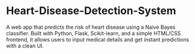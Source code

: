 # Heart-Disease-Detection-System
A web app that predicts the risk of heart disease using a Naive Bayes classifier. Built with Python, Flask, Scikit-learn, and a simple HTML/CSS frontend, it allows users to input medical details and get instant predictions with a clean UI.
